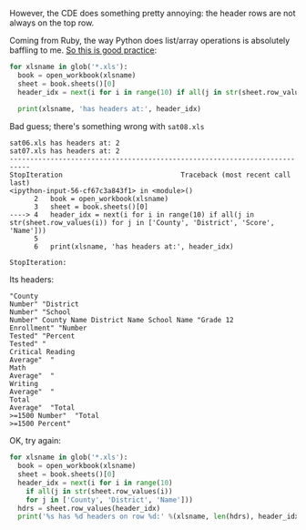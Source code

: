 
However, the CDE does something pretty annoying: the header rows are not always on the top row.

Coming from Ruby, the way Python does list/array operations is absolutely baffling to me. [So this is good practice](http://stackoverflow.com/questions/9868653/find-first-list-item-that-matches-criteria):

~~~py
for xlsname in glob('*.xls'):
  book = open_workbook(xlsname)
  sheet = book.sheets()[0]
  header_idx = next(i for i in range(10) if all(j in str(sheet.row_values(i)) for j in ['County', 'District', 'Score', 'Name']))
  
  print(xlsname, 'has headers at:', header_idx) 
~~~

Bad guess; there's something wrong with `sat08.xls`

~~~
sat06.xls has headers at: 2
sat07.xls has headers at: 2
---------------------------------------------------------------------------
StopIteration                             Traceback (most recent call last)
<ipython-input-56-cf67c3a843f1> in <module>()
      2   book = open_workbook(xlsname)
      3   sheet = book.sheets()[0]
----> 4   header_idx = next(i for i in range(10) if all(j in str(sheet.row_values(i)) for j in ['County', 'District', 'Score', 'Name']))
      5 
      6   print(xlsname, 'has headers at:', header_idx)

StopIteration: 
~~~


Its headers:

~~~
"County
Number" "District
Number" "School
Number" County Name District Name School Name "Grade 12
Enrollment" "Number
Tested" "Percent
Tested" "
Critical Reading
Average"  "
Math
Average"  "
Writing
Average"  "
Total
Average"  "Total
>=1500 Number"  "Total
>=1500 Percent"
~~~


OK, try again:

~~~py
for xlsname in glob('*.xls'):
  book = open_workbook(xlsname)
  sheet = book.sheets()[0]
  header_idx = next(i for i in range(10) 
    if all(j in str(sheet.row_values(i)) 
    for j in ['County', 'District', 'Name']))
  hdrs = sheet.row_values(header_idx)
  print('%s has %d headers on row %d:' %(xlsname, len(hdrs), header_idx))
